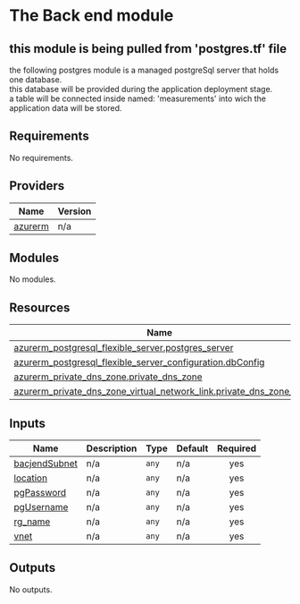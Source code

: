 # The Back end module
## this module is being pulled from 'postgres.tf' file

the following postgres module is a managed postgreSql server that holds one database.<br/>
this database will be provided during the application deployment stage.<br/>
a table will be connected inside named: 'measurements' into wich the application data will be stored.



## Requirements

No requirements.

## Providers

| Name                                                         | Version |
| ------------------------------------------------------------ | ------- |
| <a name="provider_azurerm"></a> [azurerm](#provider_azurerm) | n/a     |

## Modules

No modules.

## Resources

| Name                                                                                                                                                                                        | Type     |
| ------------------------------------------------------------------------------------------------------------------------------------------------------------------------------------------- | -------- |
| [azurerm_postgresql_flexible_server.postgres_server](https://registry.terraform.io/providers/hashicorp/azurerm/latest/docs/resources/postgresql_flexible_server)                            | resource |
| [azurerm_postgresql_flexible_server_configuration.dbConfig](https://registry.terraform.io/providers/hashicorp/azurerm/latest/docs/resources/postgresql_flexible_server_configuration)       | resource |
| [azurerm_private_dns_zone.private_dns_zone](https://registry.terraform.io/providers/hashicorp/azurerm/latest/docs/resources/private_dns_zone)                                               | resource |
| [azurerm_private_dns_zone_virtual_network_link.private_dns_zone_vnl](https://registry.terraform.io/providers/hashicorp/azurerm/latest/docs/resources/private_dns_zone_virtual_network_link) | resource |

## Inputs

| Name                                                                     | Description | Type  | Default | Required |
| ------------------------------------------------------------------------ | ----------- | ----- | ------- | :------: |
| <a name="input_bacjendSubnet"></a> [bacjendSubnet](#input_bacjendSubnet) | n/a         | `any` | n/a     |   yes    |
| <a name="input_location"></a> [location](#input_location)                | n/a         | `any` | n/a     |   yes    |
| <a name="input_pgPassword"></a> [pgPassword](#input_pgPassword)          | n/a         | `any` | n/a     |   yes    |
| <a name="input_pgUsername"></a> [pgUsername](#input_pgUsername)          | n/a         | `any` | n/a     |   yes    |
| <a name="input_rg_name"></a> [rg_name](#input_rg_name)                   | n/a         | `any` | n/a     |   yes    |
| <a name="input_vnet"></a> [vnet](#input_vnet)                            | n/a         | `any` | n/a     |   yes    |

## Outputs

No outputs.
